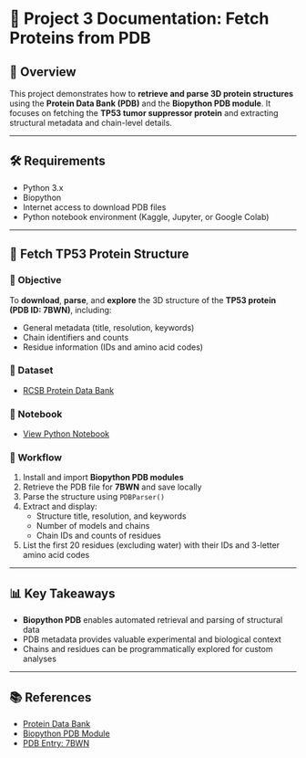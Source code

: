 # 📘 Project 3 Documentation: Fetch Proteins from PDB

## 🧬 Overview

This project demonstrates how to **retrieve and parse 3D protein structures** using the **Protein Data Bank (PDB)** and the **Biopython PDB module**. It focuses on fetching the **TP53 tumor suppressor protein** and extracting structural metadata and chain-level details.

---

## 🛠 Requirements

- Python 3.x  
- Biopython  
- Internet access to download PDB files  
- Python notebook environment (Kaggle, Jupyter, or Google Colab)

---

## 🧬 Fetch TP53 Protein Structure

### 🎯 Objective

To **download**, **parse**, and **explore** the 3D structure of the **TP53 protein (PDB ID: 7BWN)**, including:

- General metadata (title, resolution, keywords)  
- Chain identifiers and counts  
- Residue information (IDs and amino acid codes)

### 📁 Dataset

- [RCSB Protein Data Bank](https://www.rcsb.org/structure/7BWN)

### 📓 Notebook

- [View Python Notebook](https://github.com/sheetalreddy25/my-bio-hub/blob/abfd4b4481ec5fdd13a482df70fd9d8cb9a17fcd/fetch-proteins-from-pdb.ipynb)

### 🔄 Workflow

1. Install and import **Biopython PDB modules**
2. Retrieve the PDB file for **7BWN** and save locally
3. Parse the structure using `PDBParser()`
4. Extract and display:
   - Structure title, resolution, and keywords
   - Number of models and chains
   - Chain IDs and counts of residues
5. List the first 20 residues (excluding water) with their IDs and 3-letter amino acid codes

---

## 📊 Key Takeaways

- **Biopython PDB** enables automated retrieval and parsing of structural data
- PDB metadata provides valuable experimental and biological context
- Chains and residues can be programmatically explored for custom analyses

---

## 📚 References

- [Protein Data Bank](https://www.rcsb.org/)
- [Biopython PDB Module](https://biopython.org/wiki/The_Biopython_Structural_Bioinformatics_FAQ)
- [PDB Entry: 7BWN](https://www.rcsb.org/structure/7BWN)
